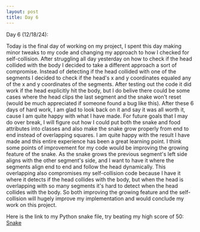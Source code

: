 ```yaml
---
layout: post
title: Day 6
---
```


Day 6 (12/18/24):

  Today is the final day of working on my project, I spent this day making minor tweaks to my code and changing my approach to how I checked for self-collision. After struggling all day yesterday on how to check if the head collided with the body I decided to take a different approach a sort of compromise. Instead of detecting if the head collided with one of the segments I decided to check if the head's x and y coordinates equaled any of the x and y coordinates of the segments. After testing out the code it did work if the head explicitly hit the body, but I do belive there could be some cases where the head clips the last segment and the snake won't reset (would be much appreciated if someone found a bug like this). After these 6 days of hard work, I am glad to look back on it and say it was all worth it, cause I am quite happy with what I have made. For future goals that I may do over break, I will figure out how I could put both the snake and food attributes into classes and also make the snake grow properly from end to end instead of overlapping squares. I am quite happy with the result I have made and this entire experience has been a great learning point. I think some points of improvement for my code would be improving the growing feature of the snake. As the snake grows the previous segment's left side aligns with the other segment's side, and I want to have it where the segments align end to end and follow the head dynamically. This overlapping also compromises my self-collision code because I have it where it detects if the head collides with the body, but when the head is overlapping with so many segments it's hard to detect when the head collides with the body. So both improving the growing feature and the self-collision will hugely improve my implementation and would conclude my work on this project.

Here is the link to my Python snake file, try beating my high score of 50: [Snake](../files/snake_main.py)

